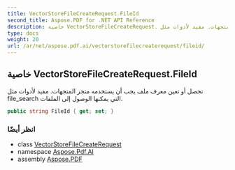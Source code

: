 ```yaml
---
title: VectorStoreFileCreateRequest.FileId
second_title: Aspose.PDF for .NET API Reference
description: خاصية VectorStoreFileCreateRequest. تحصل أو تعين معرف ملف يجب أن يستخدمه متجر المتجهات. مفيد لأدوات مثل file_search التي يمكنها الوصول إلى الملفات
type: docs
weight: 20
url: /ar/net/aspose.pdf.ai/vectorstorefilecreaterequest/fileid/
---
```

## خاصية VectorStoreFileCreateRequest.FileId

تحصل أو تعين معرف ملف يجب أن يستخدمه متجر المتجهات. مفيد لأدوات مثل file_search التي يمكنها الوصول إلى الملفات.

```csharp
public string FileId { get; set; }
```

### انظر أيضًا

* class [VectorStoreFileCreateRequest](../)
* namespace [Aspose.Pdf.AI](../../../aspose.pdf.ai/)
* assembly [Aspose.PDF](../../../)